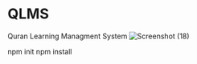 # QLMS
Quran Learning Managment System
![Screenshot (18)](https://github.com/Hafiz-Azam-eng/Quranic/assets/135889237/a62689b8-90a1-4554-afbb-14eaedc96301)


npm init 
npm install 
